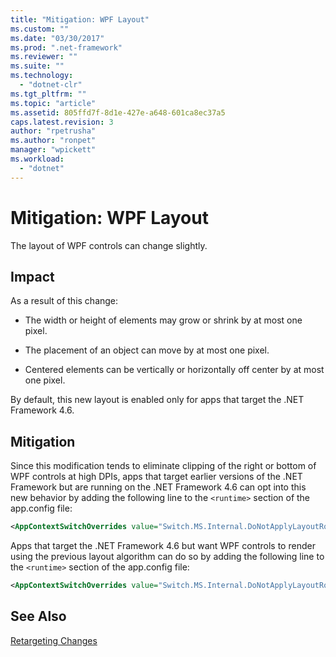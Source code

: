 ```yaml
---
title: "Mitigation: WPF Layout"
ms.custom: ""
ms.date: "03/30/2017"
ms.prod: ".net-framework"
ms.reviewer: ""
ms.suite: ""
ms.technology: 
  - "dotnet-clr"
ms.tgt_pltfrm: ""
ms.topic: "article"
ms.assetid: 805ffd7f-8d1e-427e-a648-601ca8ec37a5
caps.latest.revision: 3
author: "rpetrusha"
ms.author: "ronpet"
manager: "wpickett"
ms.workload: 
  - "dotnet"
---
```

# Mitigation: WPF Layout
The layout of WPF controls can change slightly.  
  
## Impact  
 As a result of this change:  
  
-   The width or height of elements may grow or shrink by at most one pixel.  
  
-   The placement of an object can move by at most one pixel.  
  
-   Centered elements can be vertically or horizontally off center by at most one pixel.  
  
 By default, this new layout is enabled only for apps that target the .NET Framework 4.6.  
  
## Mitigation  
 Since this modification tends to eliminate clipping of the right or bottom of WPF controls at high DPIs, apps that target earlier versions of the .NET Framework but are running on the .NET Framework 4.6 can opt into this new behavior by adding the following line to the `<runtime>` section of the app.config file:  
  
```xml  
<AppContextSwitchOverrides value="Switch.MS.Internal.DoNotApplyLayoutRoundingToMarginsAndBorderThickness=false" />  
```  
  
 Apps that target the .NET Framework 4.6 but want WPF controls to render using the previous layout algorithm can do so by adding the following line to the  `<runtime>` section of the app.config file:  
  
```xml  
<AppContextSwitchOverrides value="Switch.MS.Internal.DoNotApplyLayoutRoundingToMarginsAndBorderThickness=true" />  
```  
  
## See Also  
 [Retargeting Changes](../../../docs/framework/migration-guide/retargeting-changes-in-the-net-framework-4-6.md)
